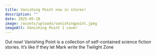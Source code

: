 ```yaml
---
title: Vanishing Point now in stores!
description: ""
date: 2025-05-18
image: /assets/uploads/vanishingpoint.jpeg
imageAlt: Vanishing Point 1 cover
---
```

O﻿ut now! Vanishing Point is a collection of self-contained science fiction stories. It’s like if they let Mark write the Twilight Zone
